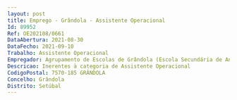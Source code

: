 ```yaml
--- 
layout: post
title: Emprego - Grândola - Assistente Operacional
Id: 89952
Ref: OE202108/0661
DataAbertura: 2021-08-30
DataFecho: 2021-09-10
Trabalho: Assistente Operacional
Empregador: Agrupamento de Escolas de Grândola (Escola Secundária de António Inácio da Cruz - Sede)
Descricao: Inerentes à categoria de Assistente Operacional
CodigoPostal: 7570-185 GRÂNDOLA
Concelho: Grândola
Distrito: Setúbal
--- 
```

